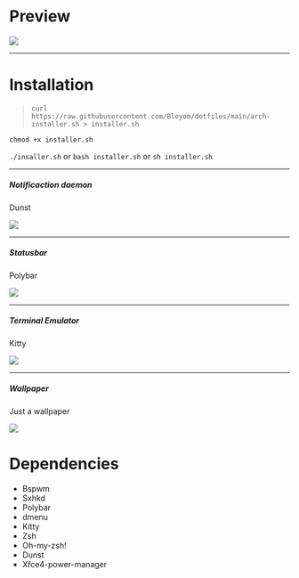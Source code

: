 # Preview

<img src="https://i.imgur.com/K45fwvR.jpg"></img>

-----------------------------------------

# Installation

> ` curl https://raw.githubusercontent.com/Bleyom/dotfiles/main/arch-installer.sh > installer.sh `

`chmod +x installer.sh`

`./insaller.sh`
or
`bash installer.sh`
or
`sh installer.sh`

-----------------------------------------

<h5>Notificaction daemon</h5>
<p>Dunst</p>
<img src="https://i.imgur.com/FCCX0gl.png"></img>

-----------------------------------------

<h5>Statusbar</h5>
<p>Polybar</p>
<img src="https://i.imgur.com/Gd6BmBG.png"></img>


-----------------------------------------

<h5>Terminal Emulator</h5>
<p>Kitty</p>
<img src="https://i.imgur.com/saaD1YS.png"></img>

-----------------------------------------

<h5>Wallpaper</h5>
<p>Just a wallpaper</p>
<img src="https://i.imgur.com/jqx2jXM.png"></img>

# Dependencies

- Bspwm <br>
- Sxhkd <br>
- Polybar <br>
- dmenu <br>
- Kitty <br>
- Zsh <br>
- Oh-my-zsh! <br>
- Dunst <br>
- Xfce4-power-manager

